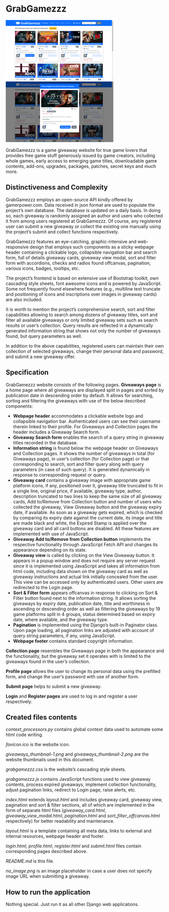 # GrabGamezzz

![Website screenshot](grabgamezzz/static/grabgamezzz/giveaways_thumbnail-1.png)  ![Website screenshot](grabgamezzz/static/grabgamezzz/giveaways_thumbnail-2.png)

GrabGamezzz is a game giveaway website for true game lovers that provides free game stuff generously issued by game creators, including whole games, early access to emerging game titles, downloadable game contents, add-ons, upgrades, packages, patches, secret keys and much more.

## Distinctiveness and Complexity

GrabGamezzz employs an open-source API kindly offered by gamerpower.com. Data received in json format are used to populate the project’s own database. The database is updated on a daily basis. In doing so, each giveaway is randomly assigned an author and users who collected it from among users registered at GrabGamezzz. Of course, any registered user can submit a new giveaway or collect the existing one manually using the project’s submit and collect functions respectively.

GrabGamezzz features an eye-catching, graphic-intensive and web-responsive design that employs such components as a sticky webpage header containing a clickable logo, collapsible navigation bar and search form, full of details giveaway cards, giveaway view modal, sort and filter form with accordions, checks and radios found offcanvas, pagination, various icons, badges, tooltips, etc.

The project’s frontend is based on extensive use of Bootstrap toolkit, own cascading style sheets, font awesome icons and is powered by JavaScript. Some not frequently found elsewhere features (e.g., multiline text truncate and positioning of icons and inscriptions over images in giveaway cards) are also included.  

It is worth to mention the project’s comprehensive search, sort and filter capabilities allowing to search among dozens of giveaway titles, sort and filter all available giveaways or only limited giveaway sets such as search results or user’s collection. Query results are reflected in a dynamically generated information string that shows not only the number of giveaways found, but query parameters as well.

In addition to the above capabilities, registered users can maintain their own collection of selected giveaways, change their personal data and password, and submit a new giveaway offer.

## Specification

GrabGamezzz website consists of the following pages.
**Giveaways page** is a home page where all giveaways are displayed split in pages and sorted by publication date in descending order by default. It allows for searching, sorting and filtering the giveaways with use of the below described components:
- **Webpage header** accommodates a clickable website logo and collapsible navigation bar. Authenticated users can see their username therein linked to their profile. For Giveaways and Collection pages the header includes a Giveaway Search form.
- **Giveaway Search form** enables the search of a query string in giveaway titles recorded in the database.
- **Information string** is found below the webpage header on Giveaways and Collection pages. It shows the number of giveaways in total (for Giveaways page), in user’s collection (for Collection page) or that corresponding to search, sort and filter query along with query parameters (in case of such query). It is generated dynamically in response to corresponding request or query.
- **Giveaway card** contains a giveaway image with appropriate game platform icons, if any, positioned over it, giveaway title truncated to fit in a single line, original price, if available, giveaway type, author, description truncated to two lines to keep the same size of all giveaway cards, Add to/Remove from Collection button and number of users who collected the giveaway, View Giveaway button and the giveaway expiry date, if available.
As soon as a giveaway gets expired, which is checked by comparing its expiry date against the current date, its image and title are made black and white, the Expired Stamp is applied over the giveaway card and all card buttons are disabled. All these features are implemented with use of JavaScript.
- **Giveaway Add to/Remove from Collection button** implements the respective functionality through JavaScript Fetch API and changes its appearance depending on its state.
- **Giveaway view** is called by clicking on the View Giveaway button. It appears in a popup window and does not require any server request since it is implemented using JavaScript and takes all information from html code, including data shown on the giveaway card as well as giveaway instructions and actual link initially concealed from the user. This view can be accessed only by authenticated users. Other users are redirected to the Login page.
- **Sort & Filter form** appears offcanvas in response to clicking on Sort & Filter button found next to the information string. It allows sorting the giveaways by expiry date, publication date, title and worthiness in ascending or descending order as well as filtering the giveaways by 19 game platforms split in 4 groups, status determined based on expiry date, where available, and the giveaway type.
- **Pagination** is implemented using the Django’s built-in Paginator class. Upon page loading, all pagination links are adjusted with account of query string parameters, if any, using JavaScript.
- **Webpage footer** contains standard copyright information.

**Collection page** resembles the Giveaways page in both the appearance and the functionality, but the giveaway set it operates with is limited to the giveaways found in the user’s collection.

**Profile page** allows the user to change its personal data using the prefilled form, and change the user’s password with use of another form.

**Submit page** helps to submit a new giveaway.

**Login** and **Register pages** are used to log in and register a user respectively.

## Created files contents

*context_processors.py* contains global context data used to automate some html code writing.

*favicon.ico* is the website icon.

*giveaways_thumbnail-1.png* and *giveaways_thumbnail-2.png* are the website thumbnails used in this document.

*grabgamezzz.css* is the website’s cascading style sheets.

*grabgamezzz.js* contains JavaScript functions used to view giveaway contents, process expired giveaways, implement collection functionality, adjust pagination links, redirect to Login page, raise alerts, etc.

*index.html* extends *layout.html* and includes giveaway card, giveaway view, pagination and sort & filter sections, all of which are implemented in the form of separate html files (*giveaway_card.html*, *giveaway_view_modal.html*, *pagination.html* and *sort_filter_offcanvas.html* respectively) for better readability and maintenance.

*layout.html* is a template containing all meta data, links to external and internal resources, webpage header and footer.

*login.html*, *profile.html*, *register.html* and *submit.html* files contain corresponding pages described above.

*README.md* is this file.

*no_image.png* is an image placeholder in case a user does not specify image URL when submitting a giveaway.

## How to run the application

Nothing special. Just run it as all other Django web applications.

